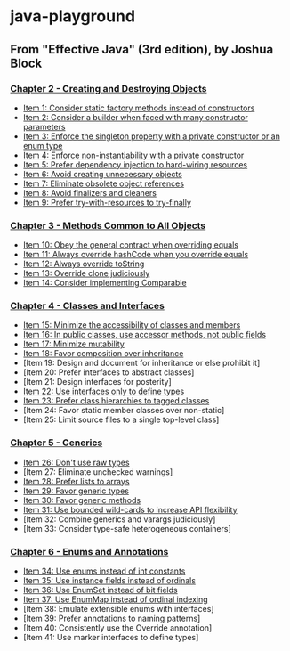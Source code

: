# java-playground

## From "Effective Java" (3rd edition), by Joshua Block
### [Chapter 2 - Creating and Destroying Objects](src/main/java/effective/ch2)
- [Item 1: Consider static factory methods instead of constructors](src/main/java/effective/ch2/Item1.java)
- [Item 2: Consider a builder when faced with many constructor parameters](src/main/java/effective/ch2/Item2.java)
- [Item 3: Enforce the singleton property with a private constructor or an enum type](src/main/java/effective/ch2/Item3.java)
- [Item 4: Enforce non-instantiability with a private constructor](src/main/java/effective/ch2/Item4.java)
- [Item 5: Prefer dependency injection to hard-wiring resources](src/main/java/effective/ch2/Item5.java)
- [Item 6: Avoid creating unnecessary objects](src/main/java/effective/ch2/Item6.java)
- [Item 7: Eliminate obsolete object references](src/main/java/effective/ch2/Item7.java)
- [Item 8: Avoid finalizers and cleaners](src/main/java/effective/ch2/Item8.java)
- [Item 9: Prefer try-with-resources to try-finally](src/main/java/effective/ch2/Item9.java)

### [Chapter 3 - Methods Common to All Objects](src/main/java/effective/ch3)
- [Item 10: Obey the general contract when overriding equals](src/main/java/effective/ch3/Item10.java)
- [Item 11: Always override hashCode when you override equals](src/main/java/effective/ch3/Item11.java)
- [Item 12: Always override toString](src/main/java/effective/ch3/Item12.java)
- [Item 13: Override clone judiciously](src/main/java/effective/ch3/Item13.java)
- [Item 14: Consider implementing Comparable](src/main/java/effective/ch3/Item14.java)

### [Chapter 4 - Classes and Interfaces](src/main/java/effective/ch4)
- [Item 15: Minimize the accessibility of classes and members](src/main/java/effective/ch4/Item15.java)
- [Item 16: In public classes, use accessor methods, not public fields](src/main/java/effective/ch4/Item16.java)
- [Item 17: Minimize mutability](src/main/java/effective/ch4/Item17.java)
- [Item 18: Favor composition over inheritance](src/main/java/effective/ch4/Item18.java)
- [Item 19: Design and document for inheritance or else prohibit it]
- [Item 20: Prefer interfaces to abstract classes]
- [Item 21: Design interfaces for posterity]
- [Item 22: Use interfaces only to define types](src/main/java/effective/ch4/Item22.java)
- [Item 23: Prefer class hierarchies to tagged classes](src/main/java/effective/ch4/Item23.java)
- [Item 24: Favor static member classes over non-static]
- [Item 25: Limit source files to a single top-level class]

### [Chapter 5 - Generics](src/main/java/effective/ch5)
- [Item 26: Don't use raw types](src/main/java/effective/ch5/Item26.java)
- [Item 27: Eliminate unchecked warnings]
- [Item 28: Prefer lists to arrays](src/main/java/effective/ch5/Item28.java)
- [Item 29: Favor generic types](src/main/java/effective/ch5/Item29.java)
- [Item 30: Favor generic methods](src/main/java/effective/ch5/Item30.java)
- [Item 31: Use bounded wild-cards to increase API flexibility](src/main/java/effective/ch5/Item31.java)
- [Item 32: Combine generics and varargs judiciously]
- [Item 33: Consider type-safe heterogeneous containers]

### [Chapter 6 - Enums and Annotations](src/main/java/effective/ch6)
- [Item 34: Use enums instead of int constants](src/main/java/effective/ch6/Item34.java)
- [Item 35: Use instance fields instead of ordinals](src/main/java/effective/ch6/Item35.java)
- [Item 36: Use EnumSet instead of bit fields](src/main/java/effective/ch6/Item36.java)
- [Item 37: Use EnumMap instead of ordinal indexing](src/main/java/effective/ch6/Item37.java)
- [Item 38: Emulate extensible enums with interfaces]
- [Item 39: Prefer annotations to naming patterns]
- [Item 40: Consistently use the Override annotation]
- [Item 41: Use marker interfaces to define types]
